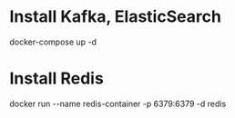 # Install Kafka, ElasticSearch
docker-compose up -d

# Install Redis
docker run --name redis-container -p 6379:6379 -d redis
